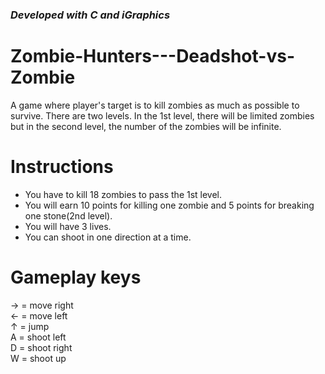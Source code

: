 ### _Developed with C and iGraphics_

# Zombie-Hunters---Deadshot-vs-Zombie
A game where player's target is to kill zombies as much as possible to survive. There are two levels. In the 1st level, there will be 
limited zombies but in the second level, the number of the zombies will be infinite.

# Instructions
* You have to kill 18 zombies to pass the 1st level.
* You will earn 10 points for killing one zombie and 5 points for breaking one stone(2nd level).
* You will have 3 lives.
* You can shoot in one direction at a time.

# Gameplay keys
→ = move right  
← = move left  
↑ = jump  
A = shoot left  
D = shoot right  
W = shoot up  
